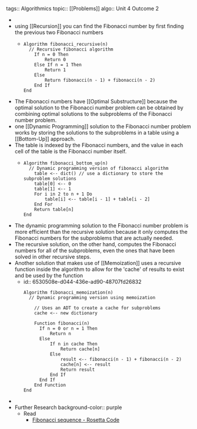 tags:: Algorithmics
topic:: [[Problems]]
algo:: Unit 4 Outcome 2

-
- using [[Recursion]] you can find the Fibonacci number by first finding the previous two Fibonacci numbers
	- ```
	  Algorithm fibonacci_recursive(n)
	  	// Recursive fibonacci algorithm
	      If n = 0 Then
	          Return 0
	      Else If n = 1 Then
	          Return 1
	      Else
	          Return fibonacci(n - 1) + fibonacci(n - 2)
	      End If
	  End
	  ```
- The Fibonacci numbers have [[Optimal Substructure]] because the optimal solution to the Fibonacci number problem can be obtained by combining optimal solutions to the subproblems of the Fibonacci number problem.
- one [[Dynamic Programming]] solution to the Fibonacci number problem works by storing the solutions to the subproblems in a table using a [[Bottom-Up]] approach.
- The table is indexed by the Fibonacci numbers, and the value in each cell of the table is the Fibonacci number itself.
	- ```
	  Algorithm fibonacci_bottom_up(n)
	  	// Dynamic programming version of fibonacci algorithm
	      table <-- dict() // use a dictionary to store the subproblem solutions
	      table[0] <-- 0
	      table[1] <-- 1
	      For i in 2 to n + 1 Do
	          table[i] <-- table[i - 1] + table[i - 2]
	      End For
	      Return table[n]
	  End
	  ```
- The dynamic programming solution to the Fibonacci number problem is more efficient than the recursive solution because it only computes the Fibonacci numbers for the subproblems that are actually needed.
- The recursive solution, on the other hand, computes the Fibonacci numbers for all of the subproblems, even the ones that have been solved in other recursive steps.
- Another solution that makes use of [[Memoization]] uses a recursive function inside the algorithm to allow for the 'cache' of results to exist and be used by the function
	- id:: 6530508e-d044-436e-ad90-48707fd26832
	  ```
	  Algorithm fibonacci_memoization(n)
	  	// Dynamic programming version using memoization
	      
	      // Uses an ADT to create a cache for subproblems
	      cache <-- new dictionary
	      
	      Function fibonacci(n)
	      	If n = 0 or n = 1 Then
	  	        Return n
	      	Else
	          	If n in cache Then
	              	Return cache[n]
	          	Else
	              	result <-- fibonacci(n - 1) + fibonacci(n - 2)
	              	cache[n] <-- result
	              	Return result
	          	End If
	      	End If
	      End Function
	  End
	  ```
-
- Further Research
  background-color:: purple
	- Read
		- [Fibonacci sequence - Rosetta Code](https://www.rosettacode.org/wiki/Fibonacci_sequence)
